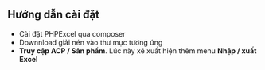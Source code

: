 ## Hướng dẫn cài đặt
- Cài đặt PHPExcel qua composer
- Downnload giải nén vào thư mục tương ứng
- **Truy cập ACP / Sản phẩm**. Lúc này xẽ xuất hiện thêm menu **Nhập / xuất Excel**